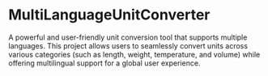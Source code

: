 # MultiLanguageUnitConverter
A powerful and user-friendly unit conversion tool that supports multiple languages. This project allows users to seamlessly convert units across various categories (such as length, weight, temperature, and volume) while offering multilingual support for a global user experience.
